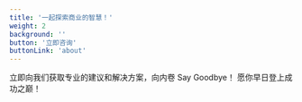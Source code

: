 ```yaml
---
title: '一起探索商业的智慧！'
weight: 2
background: ''
button: '立即咨询'
buttonLink: 'about'
---
```


立即向我们获取专业的建议和解决方案，向内卷 Say Goodbye！
愿你早日登上成功之巅！
